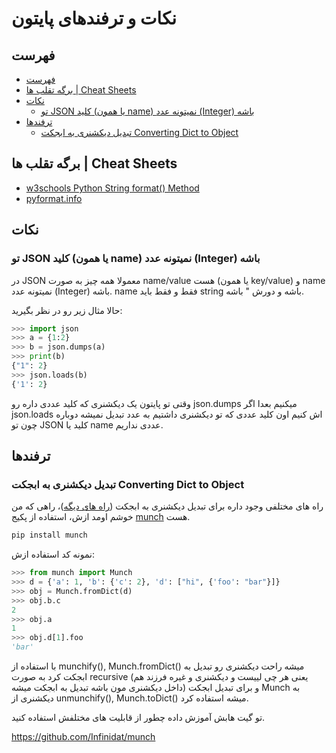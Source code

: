 # نکات و ترفندهای پایتون

## <a name=''></a>فهرست

<!-- vscode-markdown-toc -->

- [فهرست](#)
- [برگه تقلب ها | Cheat Sheets](#CheatSheets)
- [نکات](#-1)
  - [تو JSON کلید (یا همون name) نمیتونه عدد (Integer) باشه](#JSONnameInteger)
- [ترفندها](#-1)
  - [تبدیل دیکشنری به ابجکت Converting Dict to Object](#ConvertingDicttoObject)

<!-- vscode-markdown-toc-config
	numbering=false
	autoSave=true
	/vscode-markdown-toc-config -->
<!-- /vscode-markdown-toc -->

## <a name='CheatSheets'></a>برگه تقلب ها | Cheat Sheets

- [w3schools Python String format() Method](https://www.w3schools.com/python/ref_string_format.asp)
- [pyformat.info](https://pyformat.info/)

## <a name='-1'></a>نکات

### <a name='JSONnameInteger'></a>تو JSON کلید (یا همون name) نمیتونه عدد (Integer) باشه

در JSON معمولا همه چیز به صورت name/value هست (یا همون key/value) و name نمیتونه عدد (Integer) باشه. name فقط و فقط باید string باشه و دورش " باشه.

حالا مثال زیر رو در نظر بگیرید:

```python
>>> import json
>>> a = {1:2}
>>> b = json.dumps(a)
>>> print(b)
{"1": 2}
>>> json.loads(b)
{'1': 2}
```

وقتی تو پایتون یک دیکشنری که کلید عددی داره رو json.dumps میکنیم بعدا اگر json.loads اش کنیم اون کلید عددی که تو دیکشنری داشتیم به عدد تبدیل نمیشه دوباره چون تو JSON کلید یا name عددی نداریم.

## <a name='-1'></a>ترفندها

### <a name='ConvertingDicttoObject'></a>تبدیل دیکشنری به ابجکت Converting Dict to Object

راه های مختلفی وجود داره برای تبدیل دیکشنری به ابجکت ([راه های دیگه](https://stackoverflow.com/questions/1305532/how-to-convert-a-nested-python-dict-to-object))، راهی که من خوشم اومد ازش، استفاده از پکیج [munch](https://github.com/Infinidat/munch) هست.

```bash
pip install munch
```

نمونه کد استفاده ازش:

```python
>>> from munch import Munch
>>> d = {'a': 1, 'b': {'c': 2}, 'd': ["hi", {'foo': "bar"}]}
>>> obj = Munch.fromDict(d)
>>> obj.b.c
2
>>> obj.a
1
>>> obj.d[1].foo
'bar'
```

با استفاده از munchify(), Munch.fromDict() میشه راحت دیکشنری رو تبدیل به ابجکت کرد به صورت recursive (یعنی هر چی لییست و دیکشنری و غیره فرزند هم داخل دیکشنری مون باشه تبدیل به ابجکت میشه) و برای تبدیل ابجکت Munch به دیکشنری از unmunchify(), Munch.toDict() میشه استفاده کرد.

تو گیت هابش آموزش داده چطور از قابلیت های مختلفش استفاده کنید.

https://github.com/Infinidat/munch
